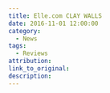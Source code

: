 ```yaml
---
title: Elle.com CLAY WALLS
date: 2016-11-01 12:00:00
category:
  - News
tags:
  - Reviews
attribution:
link_to_original:
description:
---
```

